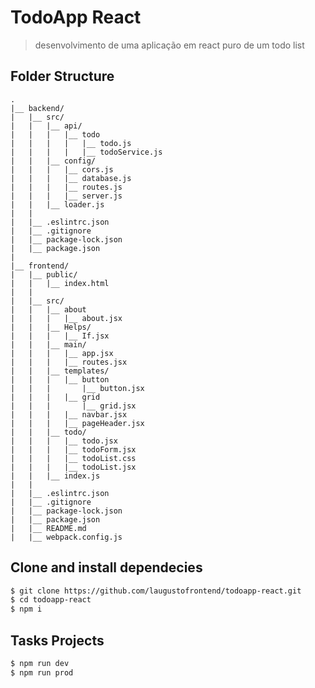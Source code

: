 # TodoApp React

> desenvolvimento de uma aplicação em react puro de um todo list

## Folder Structure
    .
    |__ backend/
    |   |__ src/
    |   |   |__ api/
    |   |   |   |__ todo
    |   |   |   |   |__ todo.js
    |   |   |   |   |__ todoService.js
    |   |   |__ config/
    |   |   |   |__ cors.js
    |   |   |   |__ database.js
    |   |   |   |__ routes.js
    |   |   |   |__ server.js
    |   |   |__ loader.js
    |   |
    |   |__ .eslintrc.json
    |   |__ .gitignore
    |   |__ package-lock.json
    |   |__ package.json
    |
    |__ frontend/
    |   |__ public/
    |   |   |__ index.html
    |   |
    |   |__ src/
    |   |   |__ about
    |   |   |   |__ about.jsx
    |   |   |__ Helps/
    |   |   |   |__ If.jsx
    |   |   |__ main/
    |   |   |   |__ app.jsx
    |   |   |   |__ routes.jsx
    |   |   |__ templates/
    |   |   |   |__ button
    |   |   |       |__ button.jsx
    |   |   |   |__ grid
    |   |   |       |__ grid.jsx
    |   |   |   |__ navbar.jsx
    |   |   |   |__ pageHeader.jsx
    |   |   |__ todo/
    |   |   |   |__ todo.jsx
    |   |   |   |__ todoForm.jsx
    |   |   |   |__ todoList.css
    |   |   |   |__ todoList.jsx
    |   |   |__ index.js
    |   |
    |   |__ .eslintrc.json
    |   |__ .gitignore
    |   |__ package-lock.json
    |   |__ package.json
    |   |__ README.md
    |   |__ webpack.config.js

## Clone and install dependecies
```sh
$ git clone https://github.com/laugustofrontend/todoapp-react.git
$ cd todoapp-react
$ npm i
```

## Tasks Projects
```sh
$ npm run dev
$ npm run prod
```
